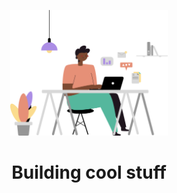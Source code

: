 <p align="center">
    <img width="50%" src="https://raw.githubusercontent.com/obaraemmanuel/ObaraEmmanuel/master/resources/images/build.svg" alt="coder"/>
</p>

<h1 align="center">Building cool stuff</h1>
